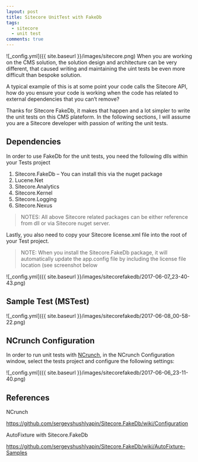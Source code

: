 ```yaml
---
layout: post
title: Sitecore UnitTest with FakeDb
tags:
  - sitecore
  - unit test
comments: true
---
```


![_config.yml]({{ site.baseurl }}/images/sitecore.png)
When you are working on the CMS solution, the solution design and architecture can be very different, that caused writing and maintaining the uint tests be even more difficult than bespoke solution.

A typical example of this is at some point your code calls the Sitecore API, how do you ensure your code is working when the code has related to external dependencies that you can’t remove?

Thanks for Sitecore FakeDb, it makes that happen and a lot simpler to write the unit tests on this CMS plateform. In the following sections, I will assume you are a Sitecore developer with passion of writing the unit tests.


## Dependencies

In order to use FakeDb for the unit tests, you need the following dlls within your Tests project

1. Sitecore.FakeDb – You can install this via the nuget package
2. Lucene.Net
3. Sitecore.Analytics
4. Sitecore.Kernel
5. Sitecore.Logging
6. Sitecore.Nexus


> NOTES: All above Sitecore related packages can be either reference from dll or via Sitecore nuget server.


Lastly, you also need to copy your Sitecore license.xml file into the root of your Test project.

> NOTE: When you install the Sitecore.FakeDb package, it will automatically update the app.config file by including the license file location (see screenshot below

![_config.yml]({{ site.baseurl }}/images/sitecorefakedb/2017-06-07_23-40-43.png)

## Sample Test (MSTest) 

![_config.yml]({{ site.baseurl }}/images/sitecorefakedb/2017-06-08_00-58-22.png)

## NCrunch Configuration

In order to run unit tests with [NCrunch](https://www.ncrunch.net), in the NCrunch Configuration window, select the tests project and configure the following settings:


![_config.yml]({{ site.baseurl }}/images/sitecorefakedb/2017-06-06_23-11-40.png)

## References


NCrunch

https://github.com/sergeyshushlyapin/Sitecore.FakeDb/wiki/Configuration

AutoFixture with Sitecore.FakeDb

https://github.com/sergeyshushlyapin/Sitecore.FakeDb/wiki/AutoFixture-Samples



